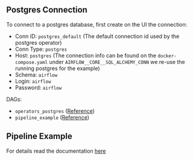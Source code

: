
## Postgres Connection

To connect to a postgres database, first create on the UI the connection:

* Conn ID: `postgres_default` (The default connection id used by the postgres operator)
* Conn Type: `postgres`
* Host: `postgres` (The connection info can be found on the `docker-compose.yaml` under `AIRFLOW__CORE__SQL_ALCHEMY_CONN` we re-use the running postgres for the example)
* Schema: `airflow`
* Login: `airflow`
* Password: `airflow`

DAGs:

* `operators_postgres` ([Reference](https://github.com/apache/airflow/tree/main/airflow/providers/postgres/example_dags))
* `pipeline_example` ([Reference](https://airflow.apache.org/docs/apache-airflow/stable/tutorial.html#pipeline-example))

## Pipeline Example

For details read the documentation [here](https://airflow.apache.org/docs/apache-airflow/stable/tutorial.html#pipeline-example)

